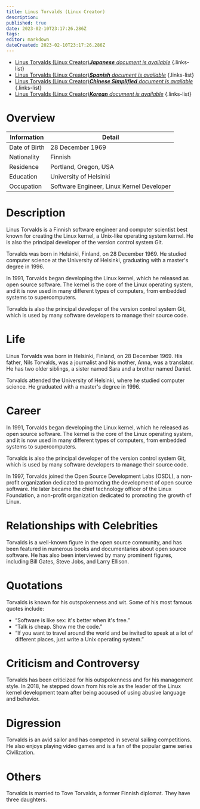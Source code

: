 ```yaml
---
title: Linus Torvalds (Linux Creator)
description: 
published: true
date: 2023-02-10T23:17:26.286Z
tags: 
editor: markdown
dateCreated: 2023-02-10T23:17:26.286Z
---
```


- [Linus Torvalds (Linux Creator)***Japanese** document is available*](/ja/Knowledge-base/Dictionary/Person/linus-torvalds-linux-creator)
{.links-list}
- [Linus Torvalds (Linux Creator)***Spanish** document is available*](/es/Knowledge-base/Dictionary/Person/linus-torvalds-linux-creator)
{.links-list}
- [Linus Torvalds (Linux Creator)***Chinese Simplified** document is available*](/zh/Knowledge-base/Dictionary/Person/linus-torvalds-linux-creator)
{.links-list}
- [Linus Torvalds (Linux Creator)***Korean** document is available*](/ko/Knowledge-base/Dictionary/Person/linus-torvalds-linux-creator)
{.links-list}


# Overview

| Information | Detail |
| ----------- | ------ |
| Date of Birth | 28 December 1969 |
| Nationality | Finnish |
| Residence | Portland, Oregon, USA |
| Education | University of Helsinki |
| Occupation | Software Engineer, Linux Kernel Developer |

# Description

Linus Torvalds is a Finnish software engineer and computer scientist best known for creating the Linux kernel, a Unix-like operating system kernel. He is also the principal developer of the version control system Git.

Torvalds was born in Helsinki, Finland, on 28 December 1969. He studied computer science at the University of Helsinki, graduating with a master's degree in 1996.

In 1991, Torvalds began developing the Linux kernel, which he released as open source software. The kernel is the core of the Linux operating system, and it is now used in many different types of computers, from embedded systems to supercomputers.

Torvalds is also the principal developer of the version control system Git, which is used by many software developers to manage their source code.

# Life

Linus Torvalds was born in Helsinki, Finland, on 28 December 1969. His father, Nils Torvalds, was a journalist and his mother, Anna, was a translator. He has two older siblings, a sister named Sara and a brother named Daniel.

Torvalds attended the University of Helsinki, where he studied computer science. He graduated with a master's degree in 1996.

# Career

In 1991, Torvalds began developing the Linux kernel, which he released as open source software. The kernel is the core of the Linux operating system, and it is now used in many different types of computers, from embedded systems to supercomputers.

Torvalds is also the principal developer of the version control system Git, which is used by many software developers to manage their source code.

In 1997, Torvalds joined the Open Source Development Labs (OSDL), a non-profit organization dedicated to promoting the development of open source software. He later became the chief technology officer of the Linux Foundation, a non-profit organization dedicated to promoting the growth of Linux.

# Relationships with Celebrities

Torvalds is a well-known figure in the open source community, and has been featured in numerous books and documentaries about open source software. He has also been interviewed by many prominent figures, including Bill Gates, Steve Jobs, and Larry Ellison.

# Quotations

Torvalds is known for his outspokenness and wit. Some of his most famous quotes include:

- “Software is like sex: it's better when it's free.”
- “Talk is cheap. Show me the code.”
- “If you want to travel around the world and be invited to speak at a lot of different places, just write a Unix operating system.”

# Criticism and Controversy

Torvalds has been criticized for his outspokenness and for his management style. In 2018, he stepped down from his role as the leader of the Linux kernel development team after being accused of using abusive language and behavior.

# Digression

Torvalds is an avid sailor and has competed in several sailing competitions. He also enjoys playing video games and is a fan of the popular game series Civilization.

# Others

Torvalds is married to Tove Torvalds, a former Finnish diplomat. They have three daughters.